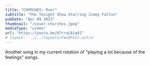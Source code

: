 ```yaml
---
title: "CHVRCHES: Over"
subtitle: "The Tonight Show Starring Jimmy Fallon"
pubDate: "Apr 09 2023"
thumbnail: "/cover-churches.jpeg"
mediaType: "video"
url: "https://youtu.be/67rrxL8jq4I"
# layout: '../../layouts/FeedPost.astro'
---
```


Another song in my current rotation of "playing a lot because of the feelings" songs. 